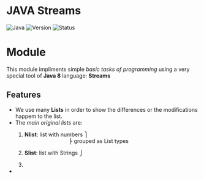 # JAVA Streams
![Java](https://img.shields.io/badge/Language-Java-blue)
![Version](https://img.shields.io/badge/Version-2.0)
![Status](https://img.shields.io/badge/Status-Completed-brightgreen)

# Module
This module impliments simple *basic tasks of programming* using a very special tool of **Java 8** language: **Streams**

## Features
- We use many **Lists** in order to show the differences or the modifications happem to the list.
- The *main original lists* are:  
  1. **Nlist**: list with numbers ⎫<br>
    &nbsp;&nbsp;&nbsp;&nbsp;&nbsp;&nbsp;&nbsp;&nbsp;&nbsp;&nbsp;&nbsp;&nbsp;&nbsp;&nbsp;&nbsp;&nbsp;&nbsp;&nbsp;&nbsp;&nbsp;&nbsp;&nbsp;&nbsp;&nbsp;&nbsp;&nbsp;&nbsp;&nbsp;&nbsp;⎬ grouped as List types     
  2. **Slist**: list with Strings ⎭

  3. 
- 

